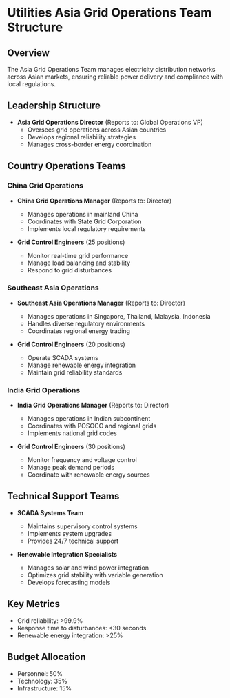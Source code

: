 # Utilities Asia Grid Operations Team Structure

## Overview
The Asia Grid Operations Team manages electricity distribution networks across Asian markets, ensuring reliable power delivery and compliance with local regulations.

## Leadership Structure
- **Asia Grid Operations Director** (Reports to: Global Operations VP)
  - Oversees grid operations across Asian countries
  - Develops regional reliability strategies
  - Manages cross-border energy coordination

## Country Operations Teams

### China Grid Operations
- **China Grid Operations Manager** (Reports to: Director)
  - Manages operations in mainland China
  - Coordinates with State Grid Corporation
  - Implements local regulatory requirements

- **Grid Control Engineers** (25 positions)
  - Monitor real-time grid performance
  - Manage load balancing and stability
  - Respond to grid disturbances

### Southeast Asia Operations
- **Southeast Asia Operations Manager** (Reports to: Director)
  - Manages operations in Singapore, Thailand, Malaysia, Indonesia
  - Handles diverse regulatory environments
  - Coordinates regional energy trading

- **Grid Control Engineers** (20 positions)
  - Operate SCADA systems
  - Manage renewable energy integration
  - Maintain grid reliability standards

### India Grid Operations
- **India Grid Operations Manager** (Reports to: Director)
  - Manages operations in Indian subcontinent
  - Coordinates with POSOCO and regional grids
  - Implements national grid codes

- **Grid Control Engineers** (30 positions)
  - Monitor frequency and voltage control
  - Manage peak demand periods
  - Coordinate with renewable energy sources

## Technical Support Teams
- **SCADA Systems Team**
  - Maintains supervisory control systems
  - Implements system upgrades
  - Provides 24/7 technical support

- **Renewable Integration Specialists**
  - Manages solar and wind power integration
  - Optimizes grid stability with variable generation
  - Develops forecasting models

## Key Metrics
- Grid reliability: >99.9%
- Response time to disturbances: <30 seconds
- Renewable energy integration: >25%

## Budget Allocation
- Personnel: 50%
- Technology: 35%
- Infrastructure: 15%
